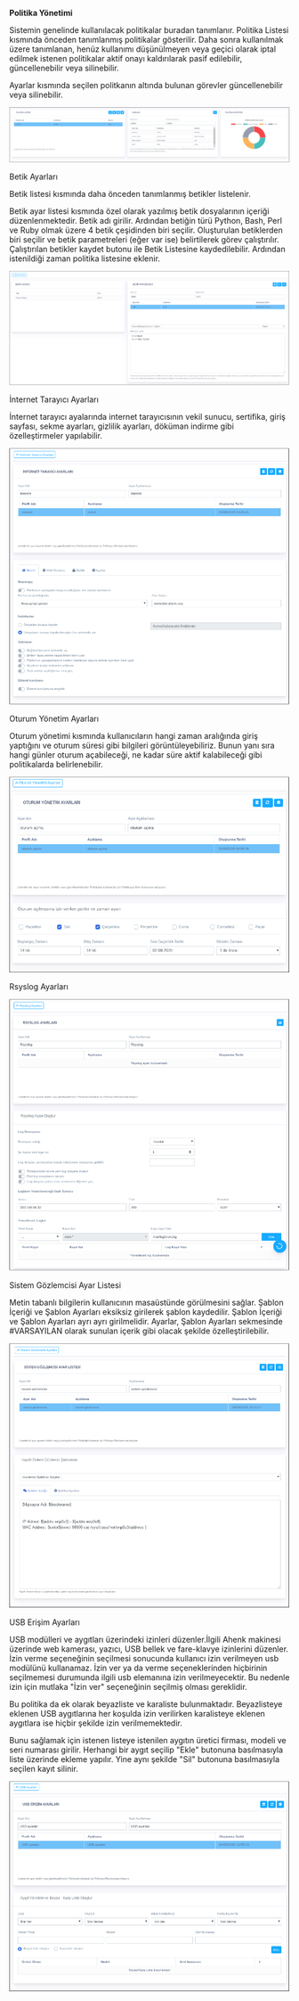 **Politika Yönetimi**

Sistemin genelinde kullanılacak politikalar buradan tanımlanır.
Politika Listesi kısmında önceden tanımlanmış politikalar gösterilir.
Daha sonra kullanılmak üzere tanımlanan, henüz kullanımı düşünülmeyen veya 
geçici olarak iptal edilmek istenen politikalar aktif onayı kaldırılarak pasif edilebilir, güncellenebilir 
veya silinebilir.

Ayarlar kısmında seçilen politkanın altında bulunan görevler güncellenebilir veya silinebilir. 

![Politika_Listesi](../images/politikayonetimi/politikalistesi.png)

Betik Ayarları

Betik listesi kısmında daha önceden tanımlanmış betikler listelenir. 

Betik ayar listesi kısmında özel olarak yazılmış betik dosyalarının içeriği düzenlenmektedir. Betik adı girilir. 
Ardından betiğin türü Python, Bash, Perl ve Ruby olmak üzere 4 betik çeşidinden biri seçilir. 
Oluşturulan betiklerden biri seçilir ve betik parametreleri (eğer var ise) belirtilerek görev çalıştırılır.
Çalıştırılan betikler kaydet butonu ile Betik Listesine kaydedilebilir. Ardından istenildiği zaman politika
listesine eklenir.

![Betik](../images/politikayonetimi/betik.png)

İnternet Tarayıcı Ayarları

İnternet tarayıcı ayalarında internet tarayıcısının vekil sunucu, sertifika, giriş sayfası, 
sekme ayarları, gizlilik ayarları, döküman indirme gibi özelleştirmeler yapılabilir.

![Tarayıcı](../images/politikayonetimi/internet.png)

Oturum Yönetim Ayarları

Oturum yönetimi kısmında kullanıcıların hangi zaman aralığında giriş yaptığını ve oturum süresi gibi bilgileri görüntüleyebiliriz.
 Bunun yanı sıra hangi günler oturum açabileceği, ne kadar süre aktif kalabileceği gibi politikalarda belirlenebilir.

![Oturum_Yonetimi](../images/politikayonetimi/oturumyonetimi.png)

Rsyslog Ayarları

![Rsyslog](../images/politikayonetimi/rsyslog.png)

Sistem Gözlemcisi Ayar Listesi

Metin tabanlı bilgilerin kullanıcının masaüstünde görülmesini sağlar. Şablon İçeriği 
ve Şablon Ayarları eksiksiz girilerek şablon kaydedilir. 
Şablon İçeriği ve Şablon Ayarları ayrı ayrı girilmelidir. Ayarlar, Şablon Ayarları 
sekmesinde #VARSAYILAN olarak sunulan içerik gibi olacak şekilde özelleştirilebilir.

![Sistem_Gozlemci](../images/politikayonetimi/sistemgozlemcisi.png)

USB Erişim Ayarları

USB modülleri ve aygıtları üzerindeki izinleri düzenler.İlgili Ahenk makinesi üzerinde web kamerası, yazıcı, USB bellek ve fare-klavye izinlerini düzenler. 
İzin verme seçeneğinin seçilmesi sonucunda kullanıcı izin verilmeyen usb modülünü kullanamaz. İzin ver ya da verme
 seçeneklerinden hiçbirinin seçilmemesi durumunda ilgili usb elemanına izin verilmeyecektir. 
Bu nedenle izin için mutlaka "İzin ver" seçeneğinin seçilmiş olması gereklidir.

Bu politika da ek olarak beyazliste ve karaliste bulunmaktadır. Beyazlisteye eklenen USB aygıtlarına 
her koşulda izin verilirken karalisteye eklenen aygıtlara ise hiçbir şekilde izin verilmemektedir.

Bunu sağlamak için istenen listeye istenilen aygıtın üretici firması, modeli ve seri numarası girilir. Herhangi bir aygıt
seçilip "Ekle" butonuna basılmasıyla liste üzerinde ekleme yapılır. Yine aynı şekilde "Sil" butonuna basılmasıyla 
seçilen kayıt silinir.

![USB_Ayarlari](../images/politikayonetimi/usbayarlari.png)


